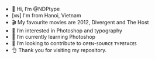 - 👋 Hi, I’m @NDPtype
- [ᴠɴ] I'm from Hanoi, Vietnam
- 🎬 My favourite movies are 2012, Divergent and The Host
- 👀 I’m interested in Photoshop and typography
- 🌱 I’m currently learning Photoshop
- 💞️ I’m looking to contribute to ᴏᴘᴇɴ-ꜱᴏᴜʀᴄᴇ ᴛʏᴘᴇꜰᴀᴄᴇꜱ
- 👌 Thank you for visiting my repository.

<!---
NDPtype/NDPtype is a ✨ special ✨ repository because its `README.md` (this file) appears on your GitHub profile.
You can click the Preview link to take a look at your changes.
--->
